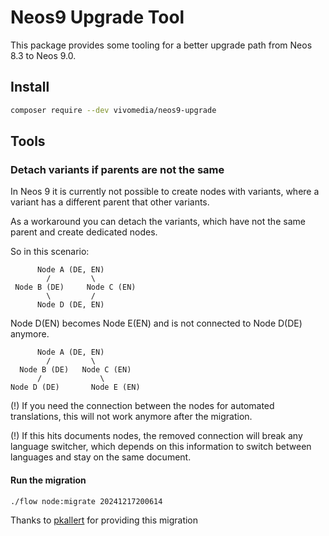 # Neos9 Upgrade Tool
This package provides some tooling for a better upgrade path from Neos 8.3 to Neos 9.0.

## Install
```bash
composer require --dev vivomedia/neos9-upgrade
```


## Tools
### Detach variants if parents are not the same
In Neos 9 it is currently not possible to create nodes with variants, where a variant has a different parent that other variants.

As a workaround you can detach the variants, which have not the same parent and create dedicated nodes.

So in this scenario:
```
      Node A (DE, EN)
        /         \
 Node B (DE)     Node C (EN)
        \         /
      Node D (DE, EN)
```
Node D(EN) becomes Node E(EN) and is not connected to Node D(DE) anymore.
```
      Node A (DE, EN)
        /         \
  Node B (DE)   Node C (EN)
      /             \
Node D (DE)       Node E (EN)
```

(!) If you need the connection between the nodes for automated translations, this will not work anymore after the
migration.

(!) If this hits documents nodes, the removed connection will break any language switcher, which depends on this information to switch between languages and stay on the same document. 

#### Run the migration
```bash
./flow node:migrate 20241217200614
```

Thanks to [pkallert](https://github.com/pKallert) for providing this migration


